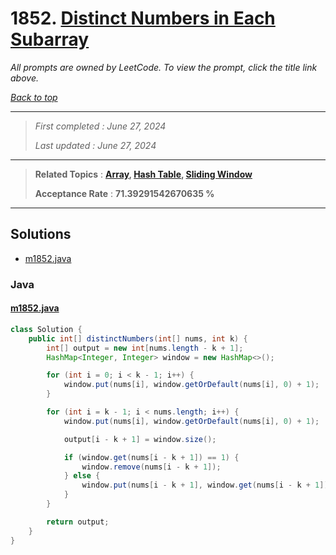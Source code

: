 # 1852. [Distinct Numbers in Each Subarray](<https://leetcode.com/problems/distinct-numbers-in-each-subarray>)

*All prompts are owned by LeetCode. To view the prompt, click the title link above.*

*[Back to top](<../README.md>)*

------

> *First completed : June 27, 2024*
>
> *Last updated : June 27, 2024*

------

> **Related Topics** : **[Array](<by_topic/Array.md>), [Hash Table](<by_topic/Hash Table.md>), [Sliding Window](<by_topic/Sliding Window.md>)**
>
> **Acceptance Rate** : **71.39291542670635 %**

------

## Solutions

- [m1852.java](<../my-submissions/m1852.java>)
### Java
#### [m1852.java](<../my-submissions/m1852.java>)
```Java
class Solution {
    public int[] distinctNumbers(int[] nums, int k) {
        int[] output = new int[nums.length - k + 1];
        HashMap<Integer, Integer> window = new HashMap<>();

        for (int i = 0; i < k - 1; i++) {
            window.put(nums[i], window.getOrDefault(nums[i], 0) + 1);
        }

        for (int i = k - 1; i < nums.length; i++) {
            window.put(nums[i], window.getOrDefault(nums[i], 0) + 1);

            output[i - k + 1] = window.size();

            if (window.get(nums[i - k + 1]) == 1) {
                window.remove(nums[i - k + 1]);
            } else {
                window.put(nums[i - k + 1], window.get(nums[i - k + 1]) - 1);
            }
        }

        return output;
    }
}
```

